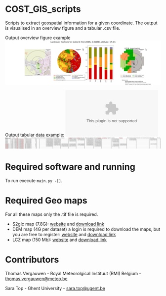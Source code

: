 # COST_GIS_scripts
Scripts to extract geospatial information for a given coordinate. The output is visualised in an overview figure and a tabular .csv file. 

Output overview figure example
![Alt text](examples/station1_overview.svg?raw=true "Title")

Output tabular data example:
![Alt text](examples/tabular_data.csv?raw=true "Title")
![Alt text](examples/tabular_data_example.png?raw=true "Title")

# Required software and running
To run execute `main.py -[]`.   

# Required Geo maps
For all these maps only the .tif file is required.

* S2glc map (7.8G): [website](https://s2glc.cbk.waw.pl/) and [download link](http://users.cbk.waw.pl/~mkrupinski/S2GLC_Europe_2017_v1.2_grey.zip)
* DEM map (4G per dataset) a login is required to download the maps, but you are free to register: [website](https://land.copernicus.eu/imagery-in-situ/eu-dem/eu-dem-v1.1) and [download link](https://land.copernicus.eu/imagery-in-situ/eu-dem/eu-dem-v1.1?tab=download)
* LCZ map (150 Mb): [website](https://www.wudapt.org/) and [download link](https://figshare.com/articles/dataset/European_LCZ_map/13322450) 


# Contributors
Thomas Vergauwen - Royal Meteorolgical Instituut (RMI) Belgium - thomas.vergauwen@meteo.be

Sara Top - Ghent University - sara.top@ugent.be
